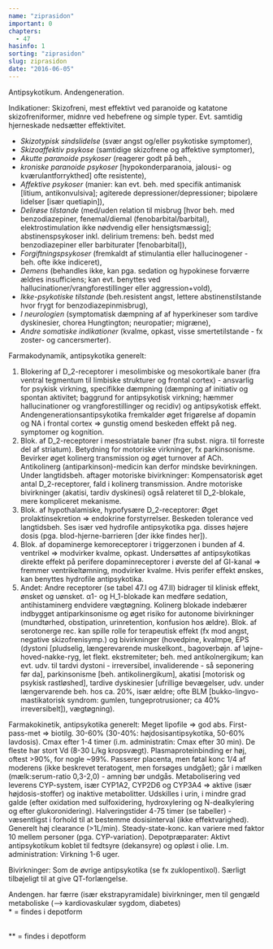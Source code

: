 ```yaml
---
name: "ziprasidon"
important: 0
chapters:  
  - 47
hasinfo: 1
sorting: "ziprasidon"
slug: ziprasidon
date: "2016-06-05"
---
```


Antipsykotikum. Andengeneration.

Indikationer: Skizofreni, mest effektivt ved paranoide og katatone skizofreniformer, midnre ved hebefrene og simple typer. Evt. samtidig hjerneskade nedsætter effektivitet. <ul><li><em>Skizotypisk sindslidelse</em> (svær angst og/eller psykotiske symptomer), </li><li><em>Skizoaffektiv psykose</em> (samtidige skizofrene og affektive symptomer), </li><li><em>Akutte paranoide psykoser</em> (reagerer godt på beh., </li><li><em>kroniske paranoide psykoser</em> [hypokonderparanoia, jalousi- og kværulantforrykthed] ofte resistente), </li><li><em>Affektive psykoser</em> (manier: kan evt. beh. med specifik antimanisk [litium, antikonvulsiva]; agiterede depressioner/depressioner; bipolære lidelser [især quetiapin]), </li><li><em>Delirøse tilstande</em> (med/uden relation til misbrug [hvor beh. med benzodiazepiner, fenemal/diemal (fenobarbital/barbital), elektrostimulation ikke nødvendig eller hensigtsmæssig]; abstinenspsykoser inkl. delirium tremens: beh. bedst med benzodiazepiner eller barbiturater [fenobarbital]), </li><li><em>Forgiftningspsykoser</em> (fremkaldt af stimulantia eller hallucinogener - beh. ofte ikke indiceret), </li><li><em>Demens</em> (behandles ikke, kan pga. sedation og hypokinese forværre ældres insufficiens; kan evt. benyttes ved hallucinationer/vrangforestillinger eller aggression+vold), </li><li><em>Ikke-psykotiske tilstande</em> (beh.resistent angst, lettere abstinenstilstande hvor frygt for benzodiazepinmisbrug), </li><li><em>I neurologien</em> (symptomatisk dæmpning af af hyperkineser som tardive dyskinesier, chorea Hungtington; neuropatier; migræne), </li><li><em>Andre somatiske indikationer</em> (kvalme, opkast, visse smertetilstande - fx zoster- og cancersmerter).</li></ul>

Farmakodynamik, antipsykotika generelt:<br><ol><li>Blokering af D_2-receptorer i mesolimbiske og mesokortikale baner (fra ventral tegmentum til limbiske strukturer og frontal cortex) - ansvarlig for psykisk virkning, specifikke dæmpning (dæmpning af initiativ og spontan aktivitet; baggrund for antipsykotisk virkning; hæmmer hallucinationer og vrangforestillinger og recidiv) og antipsykotisk effekt. Andengenerationsantipsykotika fremkalder øget frigørelse af dopamin og NA i frontal cortex => gunstig omend beskeden effekt på neg. symptomer og kognition.</li><li>Blok. af D_2-receptorer i mesostriatale baner (fra subst. nigra. til forreste del af striatum). Betydning for motoriske virkninger, fx parkinsonisme. Bevirker øget kolinerg transmission og øget turnover af ACh. Antikolinerg (antiparkinson)-medicin kan derfor mindske bevirkningen. Under langtidsbeh. aftager motoriske bivirkninger: Kompensatorisk øget antal D_2-receptorer, fald i kolinerg transmission. Andre motoriske bivirkninger (akatisi, tardiv dyskinesi) også relateret til D_2-blokale, mere kompliceret mekanisme.</li><li>Blok. af hypothalamiske, hypofysære D_2-receptorer: Øget prolaktinsekretion => endokrine forstyrrelser. Beskeden tolerance ved langtidsbeh. Ses især ved hydrofile antipsykotika pga. disses højere dosis (pga. blod-hjerne-barrieren [der ikke findes her]).</li><li>Blok. af dopaminerge kemoreceptorer i triggerzonen i bunden af 4. ventrikel => modvirker kvalme, opkast. Undersøttes af antipsykotikas direkte effekt på perifere dopaminreceptorer i øverste del af GI-kanal => fremmer ventrikeltømning, modvirker kvalme. Hvis perifer effekt ønskes, kan benyttes hydrofile antipsykotika.</li><li>Andet: Andre receptorer (se tabel 47.I og 47.II) bidrager til klinisk effekt, ønsket og uønsket. α1- og H_1-blokade kan medføre sedation, antihistaminerg endvidere vægtøgning. Kolinerg blokade indebærer indbygget antiparkinsonisme og øget risiko for autonome bivirkninger (mundtørhed, obstipation, urinretention, konfusion hos ældre). Blok. af serotonerge rec. kan spille rolle for terapeutisk effekt (fx mod angst, negative skizofrenisymp.) og bivirkninger (hovedpine, kvalmpe, EPS (dystoni [pludselig, længerevarende muskelkont., bagoverbøjn. af \øjne\-hoved-nakke-ryg, let flekt. ekstremiteter; beh. med antikolnergikum; kan evt. udv. til tardvi dystoni - irreversibel, invaliderende - så seponering før da], parkinsonisme [beh. antikolinergikum], akatisi [motorisk og psykisk rastløshed], tardive dyskinesier [ufrillige bevægelser, udv. under længervarende beh. hos ca. 20%, især ældre; ofte BLM [bukko-lingvo-mastikatorisk syndrom: gumlen, tungeprotrusioner; ca 40% irreversibelt]), vægtøgning).</li></ol>

Farmakokinetik, antipsykotika generelt: Meget lipofile => god abs. First-pass-met => biotilg. 30-60% (30-40%: højdosisantipsykotika, 50-60% lavdosis). Cmax efter 1-4 timer (i.m. administratin: Cmax efter 30 min). De fleste har stort Vd (8-30 L/kg kropsvægt). Plasmaproteinbinding er høj, oftest >90%, for nogle ~99%. Passerer placenta, men føtal konc 1/4 af moderens (ikke beskrevet teratogent, men forsøges undgået); går i mælken (mælk:serum-ratio 0,3-2,0) - amning bør undgås. Metabolisering ved leverens CYP-system, især CYP1A2, CYP2D6 og CYP3A4 => aktive (især højdosis-stoffer) og inaktive metabolitter. Udskilles i urin, i mindre grad galde (efter oxidation med sulfoxidering, hydroxylering og N-dealkylering og efter glukoronidering). Halveringstider 4-75 timer (se tabeller) - væsentligst i forhold til at bestemme dosisinterval (ikke effektvarighed). Generelt høj clearance (>1L/min). Steady-state-konc. kan variere med faktor 10 mellem personer (pga. CYP-variation). Depotpræparater: Aktivt antipsykotikum koblet til fedtsyre (dekansyre) og opløst i olie. I.m. administration: Virkning 1-6 uger.

Bivirkninger: Som de øvrige antipsykotika (se fx zuklopentixol). Særligt tilbøjeligt til at give QT-forlængelse.

Andengen. har færre (især ekstrapyramidale) bivirkninger, men til gengæld metaboliske (--> kardiovaskulær sygdom, diabetes) <br>&#42; = findes i depotform

<br>&#42;&#42; = findes i depotform
